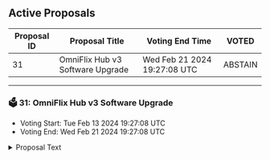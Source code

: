## Active Proposals

| Proposal ID | Proposal Title | Voting End Time | VOTED |
|-------------|----------------|-----------------|-------|
| 31 | OmniFlix Hub v3 Software Upgrade | Wed Feb 21 2024 19:27:08 UTC | ABSTAIN |

---

### 🗳 31: OmniFlix Hub v3 Software Upgrade
- Voting Start: Tue Feb 13 2024 19:27:08 UTC
- Voting End: Wed Feb 21 2024 19:27:08 UTC

<details>
<summary>Proposal Text</summary>
 
## Overviewn**v3 upgrade** n**Proposal Details:** https://ipfs.omniflix.studio/ipfs/QmWYwKNEZtKubVnFmv7StqdQbUPvsy2Skhmv3tnLRs938tn
</details>
